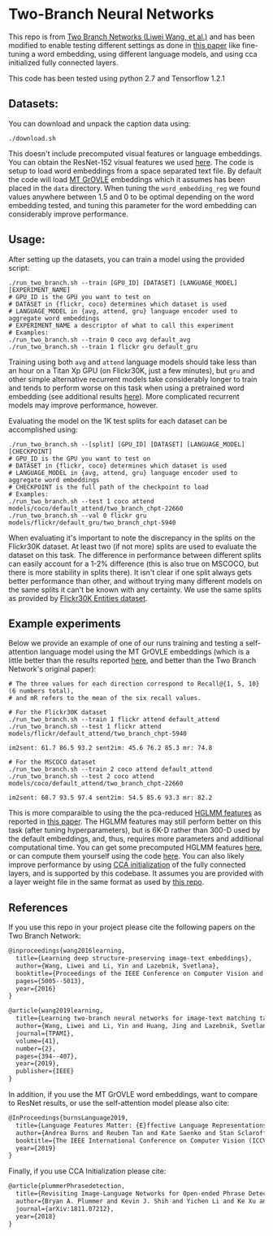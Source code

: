 # Two-Branch Neural Networks

This repo is from [Two Branch Networks (Liwei Wang, et al.)](https://github.com/lwwang/Two_branch_network) and has been modified to enable testing different settings as done in [this paper](http://openaccess.thecvf.com/content_ICCV_2019/papers/Burns_Language_Features_Matter_Effective_Language_Representations_for_Vision-Language_Tasks_ICCV_2019_paper.pdf) like fine-tuning a word embedding, using different language models, and using cca initialized fully connected layers.

This code has been tested using python 2.7 and Tensorflow 1.2.1

## Datasets:

You can download and unpack the caption data using:

  ```Shell
  ./download.sh
  ```

This doesn't include precomputed visual features or language embeddings.  You can obtain the ResNet-152 visual features we used [here](https://drive.google.com/file/d/1Janoli8suKrk9c4MHR0uIYyCK6o7iNCF/view?usp=sharing).  The code is setup to load word embeddings from a space separated text file.  By default the code will load [MT GrOVLE](http://ai.bu.edu/grovle/) embeddings which it assumes has been placed in the `data` directory.  When tuning the `word_embedding_reg` we found values anywhere between 1.5 and 0 to be optimal depending on the word embedding tested, and tuning this parameter for the word embedding can considerably improve performance.

## Usage:

After setting up the datasets, you can train a model using the provided script:

  ```Shell
  ./run_two_branch.sh --train [GPU_ID] [DATASET] [LANGUAGE_MODEL] [EXPERIMENT_NAME]
  # GPU_ID is the GPU you want to test on
  # DATASET in {flickr, coco} determines which dataset is used 
  # LANGUAGE_MODEL in {avg, attend, gru} language encoder used to aggregate word embeddings
  # EXPERIMENT_NAME a descriptor of what to call this experiment
  # Examples:
  ./run_two_branch.sh --train 0 coco avg default_avg
  ./run_two_branch.sh --train 1 flickr gru default_gru
  ```

Training using both `avg` and `attend` language models should take less than an hour on a Titan Xp GPU (on Flickr30K, just a few minutes), but `gru` and other simple alternative recurrent models take considerably longer to train and tends to perform worse on this task when using a pretrained word embedding (see additional results [here](http://openaccess.thecvf.com/content_ICCV_2019/papers/Burns_Language_Features_Matter_Effective_Language_Representations_for_Vision-Language_Tasks_ICCV_2019_paper.pdf)).  More complicated recurrent models may improve performance, however.

Evaluating the model on the 1K test splits for each dataset can be accomplished using:

  ```Shell
  ./run_two_branch.sh --[split] [GPU_ID] [DATASET] [LANGUAGE_MODEL] [CHECKPOINT]
  # GPU_ID is the GPU you want to test on
  # DATASET in {flickr, coco} determines which dataset is used
  # LANGUAGE_MODEL in {avg, attend, gru} language encoder used to aggregate word embeddings
  # CHECKPOINT is the full path of the checkpoint to load
  # Examples:
  ./run_two_branch.sh --test 1 coco attend models/coco/default_attend/two_branch_chpt-22660
  ./run_two_branch.sh --val 0 flickr gru models/flickr/default_gru/two_branch_chpt-5940
  ```

When evaluating it's important to note the discrepancy in the splits on the Flickr30K dataset.  At least two (if not more) splits are used to evaluate the dataset on this task.  The difference in performance between different splits can easily account for a 1-2% difference (this is also true on MSCOCO, but there is more stability in splits there).  It isn't clear if one split always gets better performance than other, and without trying many different models on the same splits it can't be known with any certainty.  We use the same splits as provided by [Flickr30K Entities dataset](http://bryanplummer.com/Flickr30kEntities).  

## Example experiments

Below we provide an example of one of our runs training and testing a self-attention language model using the MT GrOVLE embeddings (which is a little better than the results reported [here](http://openaccess.thecvf.com/content_ICCV_2019/papers/Burns_Language_Features_Matter_Effective_Language_Representations_for_Vision-Language_Tasks_ICCV_2019_paper.pdf), and better than the Two Branch Network's original paper):

  ```Shell
  # The three values for each direction correspond to Recall@{1, 5, 10} (6 numbers total), 
  # and mR refers to the mean of the six recall values.

  # For the Flickr30K dataset
  ./run_two_branch.sh --train 1 flickr attend default_attend
  ./run_two_branch.sh --test 1 flickr attend models/flickr/default_attend/two_branch_chpt-5940

  im2sent: 61.7 86.5 93.2 sent2im: 45.6 76.2 85.3 mr: 74.8

  # For the MSCOCO dataset
  ./run_two_branch.sh --train 2 coco attend default_attend
  ./run_two_branch.sh --test 2 coco attend models/coco/default_attend/two_branch_chpt-22660
  
  im2sent: 68.7 93.5 97.4 sent2im: 54.5 85.6 93.3 mr: 82.2
  ```

This is more comparaible to using the the pca-reduced [HGLMM features](https://www.cv-foundation.org/openaccess/content_cvpr_2015/papers/Klein_Associating_Neural_Word_2015_CVPR_paper.pdf) as reported in [this paper](http://openaccess.thecvf.com/content_ICCV_2019/papers/Burns_Language_Features_Matter_Effective_Language_Representations_for_Vision-Language_Tasks_ICCV_2019_paper.pdf).  The HGLMM features may still perform better on this task (after tuning hyperparameters), but is 6K-D rather than 300-D used by the default embeddings, and, thus, requires more parameters and additional computational time.  You can get some precomputed HGLMM features [here](http://ai.bu.edu/grovle/), or can compute them yourself using the code [here](https://github.com/BryanPlummer/pl-clc/tree/master/external/hglmm_fv).  You can also likely improve performance by using [CCA initialization](https://arxiv.org/pdf/1811.07212.pdf) of the fully connected layers, and is supported by this codebase.  It assumes you are provided with a layer weight file in the same format as used by [this repo](https://github.com/BryanPlummer/phrase_detection).

## References

If you use this repo in your project please cite the following papers on the Two Branch Network:

``` markdown
@inproceedings{wang2016learning,
  title={Learning deep structure-preserving image-text embeddings},
  author={Wang, Liwei and Li, Yin and Lazebnik, Svetlana},
  booktitle={Proceedings of the IEEE Conference on Computer Vision and Pattern Recognition},
  pages={5005--5013},
  year={2016}
}

@article{wang2019learning,
  title={Learning two-branch neural networks for image-text matching tasks},
  author={Wang, Liwei and Li, Yin and Huang, Jing and Lazebnik, Svetlana},
  journal={TPAMI},
  volume={41},
  number={2},
  pages={394--407},
  year={2019},
  publisher={IEEE}
}
```


In addition, if you use the MT GrOVLE word embeddings, want to compare to ResNet results, or use the self-attention model please also cite:

``` markdown
@InProceedings{burnsLanguage2019,
  title={Language Features Matter: {E}ffective Language Representations for Vision-Language Tasks},
  author={Andrea Burns and Reuben Tan and Kate Saenko and Stan Sclaroff and Bryan A. Plummer},
  booktitle={The IEEE International Conference on Computer Vision (ICCV)},
  year={2019}
}
```


Finally, if you use CCA Initialization please cite:

``` markdown
@article{plummerPhrasedetection,
  title={Revisiting Image-Language Networks for Open-ended Phrase Detection},
  author={Bryan A. Plummer and Kevin J. Shih and Yichen Li and Ke Xu and Svetlana Lazebnik and Stan Sclaroff and Kate Saenko},
  journal={arXiv:1811.07212},
  year={2018}
}
``` 


